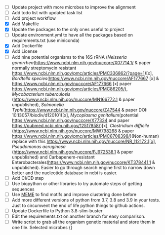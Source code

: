 - [ ] Update project with more microbes to improve the alignment
- [ ] Add todo list with updated task list
- [ ] Add project workflow
- [x] Add Makefile
- [x] Update the packages to the only ones useful to project
- [ ] Update environment.yml to have all the packages based on requirements.txt (use miniconda)
- [x] Add Dockerfile
- [x] Add License
- [ ] Add nine potential organisms to the 16S rRNA (*Neisseria gonorrhea*(https://www.ncbi.nlm.nih.gov/nuccore/X07714.1/ & paper normally streptomycin resistant https://www.ncbi.nlm.nih.gov/pmc/articles/PMC336862/?page=1)[x], *Bordtella species*(https://www.ncbi.nlm.nih.gov/nuccore/AF177667 [x] & https://www.ncbi.nlm.nih.gov/nuccore/AF177666 [x] paper https://www.ncbi.nlm.nih.gov/pmc/articles/PMC86205/), *Mycobacterium tuberculosis* (https://www.ncbi.nlm.nih.gov/nuccore/MN166772.1 & paper unpublished), *Salmonella Typhi*(https://www.ncbi.nlm.nih.gov/nuccore/Z47544 & paper DOI: 10.13057/biodiv/d120101)[x], *Mycoplasma genitalium*(potential https://www.ncbi.nlm.nih.gov/nuccore/X77334 and paper https://pubmed.ncbi.nlm.nih.gov/12517858/)[x], *Clostridium difficile* (https://www.ncbi.nlm.nih.gov/nuccore/MW798268 & paper https://www.ncbi.nlm.nih.gov/pmc/articles/PMC8708398/)(Non-human) replace with this https://www.ncbi.nlm.nih.gov/nuccore/NR_112172.1[x], *Pseudomonas aeruginosa* (https://www.ncbi.nlm.nih.gov/nuccore/FJ972538.1 & paper unpublished) and Carbapenem-resistant Enterobacterales(https://www.ncbi.nlm.nih.gov/nuccore/KT378441.1 & unpublished). Easier to go through search engine first to narrow down better and the nucleotide database in ncbi is easier.  
- [ ] Add CI/CD step
- [ ] Use biopython or other libraries to try automate steps of getting sequences
- [ ] Use [MEME](https://rosalind.info/glossary/meme/) to find motifs and improve clustering done before
- [ ] Add more different versions of python from 3.7, 3.8 and 3.9 in your tests. Just to circumvent the end of life python things to github actions.
- [ ] Update Dockerfile to Python 3.8-slim-buster
- [ ] Edit the requirements.txt on another branch for easy comparison.
- [ ] Write script to grab all the organism genetic material and store them in one file. Selected microbes {}

